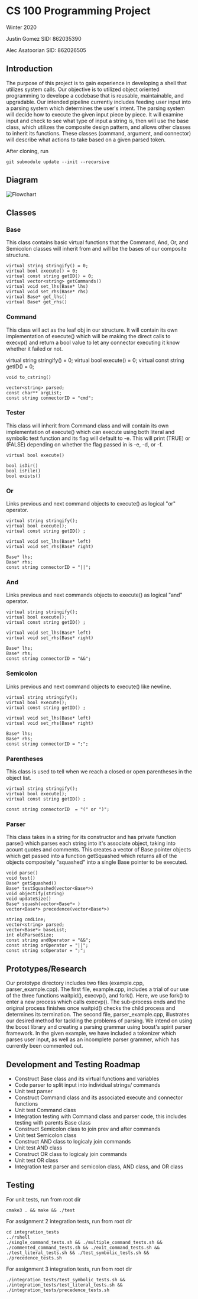 # CS 100 Programming Project
Winter 2020

Justin Gomez 		SID: 862035390

Alec Asatoorian 	SID: 862026505


## Introduction
The purpose of this project is to gain experience in developing a shell that utilizes system calls. Our objective is to utilized object oriented programming to develope a codebase that is reusable, maintainable, and upgradable. Our intended pipeline currently includes feeding user input into a parsing system which determines the user's intent. The parsing system will decide how to execute the given input piece by piece. It will examine input and check to see what type of input a string is, then will use the base class, which utilizes the composite design pattern, and allows other classes to inherit its functions. These classes (command, argument, and connector) will describe what actions to take based on a given parsed token.

After cloning, run

	git submodule update --init --recursive
  
## Diagram
![Flowchart](images/CS100-Assignment3-Flowchart.jpeg)

## Classes

### Base

This class contains basic virtual functions that the Command, And, Or, and Semicolon classes will inherit from and will be the bases of our composite structure.

	virtual string stringify() = 0;
	virtual bool execute() = 0;
	virtual const string getID() = 0;
	virtual vector<string> getCommands()
	virtual void set_lhs(Base* lhs)
	virtual void set_rhs(Base* rhs)
	virtual Base* get_lhs()
	virtual Base* get_rhs()
  

### Command

This class will act as the leaf obj in our structure. It will contain its own implementation of execute() which will be making the direct calls to execvp() and return a bool value to let any connector executing it know whether it failed or not.

  virtual string stringify() = 0;
	virtual bool execute() = 0;
	virtual const string getID() = 0;

	void to_cstring()

	vector<string> parsed;
	const char** argList;
	const string connectorID = "cmd";


### Tester

This class will inherit from Command class and will contain its own implementation of execute() which can execute using both literal and symbolic test function and its flag will default to -e. This will print (TRUE) or (FALSE) depending on whether the flag passed in is -e, -d, or -f.

	virtual bool execute()

	bool isDir()
	bool isFile()
	bool exists()
    

### Or

Links previous and next command objects to execute() as logical "or" operator.

	virtual string stringify();
	virtual bool execute();
	virtual const string getID() ;

	virtual void set_lhs(Base* left)
	virtual void set_rhs(Base* right)

	Base* lhs;
	Base* rhs;
	const string connectorID = "||";


### And

Links previous and next commands objects to execute() as logical "and" operator.

	virtual string stringify();
	virtual bool execute();
	virtual const string getID() ;

	virtual void set_lhs(Base* left)
	virtual void set_rhs(Base* right)

	Base* lhs;
	Base* rhs;
	const string connectorID = "&&";


### Semicolon

Links previous and next command objects to execute() like newline.

	virtual string stringify();
	virtual bool execute();
	virtual const string getID() ;

	virtual void set_lhs(Base* left)
	virtual void set_rhs(Base* right)

	Base* lhs;
	Base* rhs;
	const string connectorID = ";";
	
	
### Parentheses

This class is used to tell when we reach a closed or open parentheses in the object list.

	virtual string stringify();
	virtual bool execute();
	virtual const string getID() ;

	const string connectorID  = "(" or ")";


### Parser

This class takes in a string for its constructor and has private function parse() which parses each string into it's associate object, taking into acount quotes and comments. This creates a vector of Base pointer objects which get passed into a function getSquashed which returns all of the objects compositely "squashed" into a single Base pointer to be executed.

	void parse()
	void test()
	Base* getSquashed()
	Base* testSquashed(vector<Base*>)
	void objectify(string)
	void updateSize()
	Base* squash(vector<Base*> )
	vector<Base*> precedence(vector<Base*>)

	string cmdLine;
	vector<string> parsed;
	vector<Base*> baseList;
	int oldParsedSize;
	const string andOperator = "&&";
	const string orOperator = "||";
	const string scOperator = ";";
  
  
## Prototypes/Research

Our prototype directory includes two files (example.cpp, parser_example.cpp). The first file, example.cpp, includes a trial of our use of the three functions waitpid(), execvp(), and fork(). Here, we use fork() to enter a new process which calls execvp(). The sub-process ends and the original process finishes once waitpid() checks the child process and determines its termination. The second file, parser_example.cpp, illustrates our desired method for tackling the problems of parsing. We intend on using the boost library and creating a parsing grammar using boost's spirit parser framework. In the given example, we have included a tokenizer which parses user input, as well as an incomplete parser grammer, which has currently been commented out.  

## Development and Testing Roadmap
- Construct Base class and its virtual functions and variables
- Code parser to split input into individual strings/ commands
- Unit test parser
- Construct Command class and its associated execute and connector functions
- Unit test Command class
- Integration testing with Command class and parser code, this includes testing with parents Base class
- Construct Semicolon class to join prev and after commands
- Unit test Semicolon class
- Construct AND class to logicaly join commands
- Unit test AND class
- Construct OR class to logicaly join commands
- Unit test OR class
- Integration test parser and semicolon class, AND class, and OR class


## Testing

For unit tests, run from root dir
	
	cmake3 . && make && ./test
  
For assignment 2 integration tests, run from root dir

	cd integration_tests
	../rshell 
	./single_command_tests.sh && ./multiple_command_tests.sh && ./commented_command_tests.sh && ./exit_command_tests.sh && ./test_literal_tests.sh && ./test_symbolic_tests.sh && ./precedence_tests.sh
	
For assignment 3 integration tests, run from root dir

	./integration_tests/test_symbolic_tests.sh && ./integration_tests/test_literal_tests.sh && ./integration_tests/precedence_tests.sh
	

